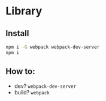 # Library

## Install

```sh
npm i -G webpack webpack-dev-server
npm i
```

## How to:

 - dev? `webpack-dev-server`
 - build? `webpack`

